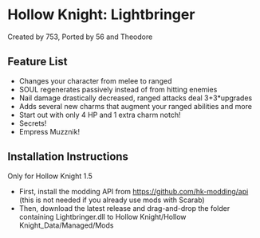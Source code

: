 # Hollow Knight: Lightbringer

Created by 753, Ported by 56 and Theodore

## Feature List

+ Changes your character from melee to ranged
+ SOUL regenerates passively instead of from hitting enemies
+ Nail damage drastically decreased, ranged attacks deal 3+3*upgrades
+ Adds several new charms that augment your ranged abilities and more
+ Start out with only 4 HP and 1 extra charm notch!
+ Secrets!
+ Empress Muzznik!

## Installation Instructions

Only for Hollow Knight 1.5 
+ First, install the modding API from https://github.com/hk-modding/api (this is not needed if you already use mods with Scarab)
+ Then, download the latest release and drag-and-drop the folder containing Lightbringer.dll to Hollow Knight/Hollow Knight_Data/Managed/Mods
